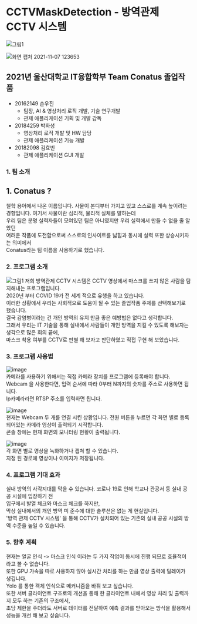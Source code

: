 # CCTVMaskDetection - 방역관제 CCTV 시스템
![그림1](https://user-images.githubusercontent.com/36991763/140631470-3c794548-60ad-4e9e-a9bb-64e3cfc0a633.png)

![화면 캡처 2021-11-07 123653](https://user-images.githubusercontent.com/36991763/140631455-19247402-1b0a-4a96-8979-d00368a5d0f8.png)

## 2021년 울산대학교 IT융합학부 Team Conatus 졸업작품
- 20162149 손우진
  - 팀장, AI & 영상처리 로직 개발, 기술 연구개발
  - 관제 애플리케이션 기획 및 개발 감독
- 20184259 박화성
  - 영상처리 로직 개발 및 HW 담당
  - 관제 애플리케이션 기능 개발
- 20182098 김효빈
  - 관제 애플리케이션 GUI 개발
### 1. 팀 소개
## 1. Conatus ?
철학 용어에서 나온 이름입니다. 사물이 본디부터 가지고 있고 스스로를 계속 높이려는 경향입니다. 
여기서 사물이란 심리적, 물리적 실체를 말하는데  
우리 팀은 분명 실력자들이 모여있던 팀은 아니였지만 우리 실력에서 만들 수 없을 줄 알았던  
어려운 작품에 도전함으로써 스스로의 인사이트를 넗힘과 동시에 실력 또한 상승시키자는 의미에서  
Conatus라는 팀 이름을 사용하기로 했습니다.   

### 2. 프로그램 소개
![그림1](https://user-images.githubusercontent.com/36991763/140631470-3c794548-60ad-4e9e-a9bb-64e3cfc0a633.png)
저희 방역관제 CCTV 시스템은 CCTV 영상에서 마스크를 쓰지 않은 사람을 탐지해내는 프로그램입니다.  
2020년 부터 COVID 19가 전 세계 적으로 유행을 하고 있습니다.  
이러한 상황에서 우리는 사회적으로 도움이 될 수 있는 졸업작품 주제를 선택해보기로 했습니다.   
결국 감염병이라는 건 개인 방역의 유지 만큼 좋은 예방법은 없다고 생각합니다.  
그래서 우리는 IT 기술을 통해 실내에서 사람들이 개인 방역을 지킬 수 있도록 해보자는 생각으로 많은 회의 끝에,   
마스크 착용 여부를 CCTV로 판별 해 보자고 판단하였고 직접 구현 해 보았습니다.   

### 3. 프로그램 사용법
![image](https://user-images.githubusercontent.com/36991763/175933375-3a185527-510e-4e2a-bbc9-90bdb05f7b0c.png)  
카메라를 사용하기 위해서는 직접 카메라 장치를 프로그램에 등록해야 합니다.   
Webcam 을 사용한다면, 입력 순서에 따라 0부터 N까지의 숫자를 주소로 사용하면 됩니다.  
Ip카메라라면 RTSP 주소를 입력하면 됩니다.  

![image](https://user-images.githubusercontent.com/36991763/175933552-0bb5ef72-310d-42dd-96f9-c28366847d77.png)  
현재는 Webcam 두 개를 연결 시킨 상황입니다. 
전원 버튼을 누르면 각 화면 별로 등록 되어있는 카메라 영상이 출력되기 시작합니다.  
콘솔 창에는 현재 화면의 모니터링 현황이 출력됩니다. 

![image](https://user-images.githubusercontent.com/36991763/175933744-2ab9f8f7-3b25-42df-aba9-949d64bc0854.png)  
각 화면 별로 영상을 녹화하거나 캡쳐 할 수 있습니다.  
지정 된 경로에 영상이나 이미지가 저장됩니다.  

### 4. 프로그램 기대 효과
실내 방역의 사각지대를 막을 수 있습니다. 
코로나 19로 인해 학교나 관공서 등 실내 공공 시설에 입장하기 전  
입구에서 발열 체크와 마스크 체크를 하지만,    
막상 실내에서의 개인 방역 미 준수에 대한 솔루션은 없는 게 현실입니다.  
'방역 관제 CCTV 시스템' 을 통해 CCTV가 설치되어 있는 기존의 실내 공공 시설의 방역 수준을 높일 수 있습니다.  

### 5. 향후 계획
현재는 얼굴 인식 -> 마스크 인식 이라는 두 가지 작업이 동시에 진행 되므로 효율적이라고 볼 수 없습니다.   
또한 GPU 가속을 따로 사용하지 않아 실시간 처리를 하는 만큼 영상 출력에 딜레이가 생깁니다.   
Yolo 를 통한 객체 인식으로 메커니즘을 바꿔 보고 싶습니다.  
또한 서버 클라이언트 구조로의 개선을 통해 한 클라이언트 내에서 영상 처리 및 출력까지 모두 하는 기존의 구조에서,   
초당 제한을 주더라도 서버로 데이터를 전달하여 예측 결과를 받아오는 방식을 활용해서 성능을 개선 해 보고 싶습니다.

